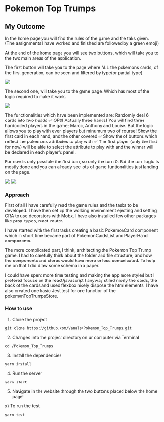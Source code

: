 # Pokemon Top Trumps
## My Outcome

In the home page you will find the rules of the game and the taks given. 
(The assignments I have worked and finished are followed by a green emoji)

At the end of the home page you will see two buttons, which will take you to the two main areas of the application.

The first button will take you to the page where ALL the pokemons cards, of the first generation, can be seen and filtered by type(or partial type).


![](https://i.ibb.co/VjCmKTK/Screen-Shot-2019-10-03-at-18-09-08.png)


The second one, will take you to the game page. Which has most of the logic required to make it work.


![](https://i.ibb.co/sbcxc1V/Screen-Shot-2019-10-03-at-18-08-32.png)


The functionalities which have been implemented are: 
Randomly deal 6 cards into _two hands_ ✅
OPS! Actually three hands!
You will find three hardcoded players in the game; Marco, Anthony and Louise. But the logic allows you to play with even  players but minumum two of course!
Show the first card in each hand, and the other covered ✅
Show the of buttons which reflect the pokemons attributes to play with ✅
The first player (only the first for now) will be able to select the attribute to play with and the winner will be
declared in each player's panel.

For now is only possible the first turn, so only the turn 0. But the turn logic is mostly done and you can already see lots of game funtionalities just landing on the page.

![](https://i.ibb.co/TgxMZPt/Screen-Shot-2019-10-03-at-18-40-08.png)
![](https://i.ibb.co/WzRn6xs/Screen-Shot-2019-10-03-at-18-40-17.png)


### Approach

First of all I have carefully read the game rules and the tasks to be developed.
I have then set up the working environment ejecting and setting CRA to use decorators with Mobx.
I have also installed few other packages like prop-types, react-router.

I have started with the first tasks creating a basic PokemonCard component which in short time became part of PokemonCardsList and PlayerHand components.

The more complicated part, I think, architecting the Pokemon Top Trump game. I had to carefully think about the folder and file structure; and how the components and stores would have more or less comunicated. To help me on that I did draw some  schema in a paper.

I could have spent more time testing and making the app more styled but I prefered focuse on the react/javascript 
I anyway stiled nicely the cards, the back of the cards and used flexbox nicely dispose the html elements.
I have also created one basic Jest test for one function of the pokemonTopTrumpsStore.


### How to use

1) Clone the project
```
git clone https://github.com/Vanals/Pokemon_Top_Trumps.git
```
2) Changes into the project directory on ur computer via Terminal
```
cd /Pokemon_Top_Trumps
```
3) Install the dependencies
```
yarn install
```
4) Run the server
```
yarn start
```
5) Navigate in the website through the two buttons placed below the home page!

x) To run the test
```
yarn test
```
